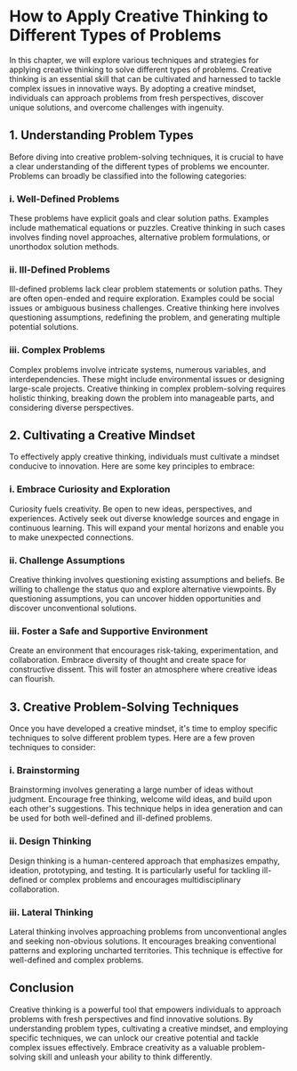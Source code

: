 How to Apply Creative Thinking to Different Types of Problems
======================================================================

In this chapter, we will explore various techniques and strategies for applying creative thinking to solve different types of problems. Creative thinking is an essential skill that can be cultivated and harnessed to tackle complex issues in innovative ways. By adopting a creative mindset, individuals can approach problems from fresh perspectives, discover unique solutions, and overcome challenges with ingenuity.

1\. Understanding Problem Types
------------------------------

Before diving into creative problem-solving techniques, it is crucial to have a clear understanding of the different types of problems we encounter. Problems can broadly be classified into the following categories:

### i. Well-Defined Problems

These problems have explicit goals and clear solution paths. Examples include mathematical equations or puzzles. Creative thinking in such cases involves finding novel approaches, alternative problem formulations, or unorthodox solution methods.

### ii. Ill-Defined Problems

Ill-defined problems lack clear problem statements or solution paths. They are often open-ended and require exploration. Examples could be social issues or ambiguous business challenges. Creative thinking here involves questioning assumptions, redefining the problem, and generating multiple potential solutions.

### iii. Complex Problems

Complex problems involve intricate systems, numerous variables, and interdependencies. These might include environmental issues or designing large-scale projects. Creative thinking in complex problem-solving requires holistic thinking, breaking down the problem into manageable parts, and considering diverse perspectives.

2\. Cultivating a Creative Mindset
---------------------------------

To effectively apply creative thinking, individuals must cultivate a mindset conducive to innovation. Here are some key principles to embrace:

### i. Embrace Curiosity and Exploration

Curiosity fuels creativity. Be open to new ideas, perspectives, and experiences. Actively seek out diverse knowledge sources and engage in continuous learning. This will expand your mental horizons and enable you to make unexpected connections.

### ii. Challenge Assumptions

Creative thinking involves questioning existing assumptions and beliefs. Be willing to challenge the status quo and explore alternative viewpoints. By questioning assumptions, you can uncover hidden opportunities and discover unconventional solutions.

### iii. Foster a Safe and Supportive Environment

Create an environment that encourages risk-taking, experimentation, and collaboration. Embrace diversity of thought and create space for constructive dissent. This will foster an atmosphere where creative ideas can flourish.

3\. Creative Problem-Solving Techniques
--------------------------------------

Once you have developed a creative mindset, it's time to employ specific techniques to solve different problem types. Here are a few proven techniques to consider:

### i. Brainstorming

Brainstorming involves generating a large number of ideas without judgment. Encourage free thinking, welcome wild ideas, and build upon each other's suggestions. This technique helps in idea generation and can be used for both well-defined and ill-defined problems.

### ii. Design Thinking

Design thinking is a human-centered approach that emphasizes empathy, ideation, prototyping, and testing. It is particularly useful for tackling ill-defined or complex problems and encourages multidisciplinary collaboration.

### iii. Lateral Thinking

Lateral thinking involves approaching problems from unconventional angles and seeking non-obvious solutions. It encourages breaking conventional patterns and exploring uncharted territories. This technique is effective for well-defined and complex problems.

Conclusion
----------

Creative thinking is a powerful tool that empowers individuals to approach problems with fresh perspectives and find innovative solutions. By understanding problem types, cultivating a creative mindset, and employing specific techniques, we can unlock our creative potential and tackle complex issues effectively. Embrace creativity as a valuable problem-solving skill and unleash your ability to think differently.
